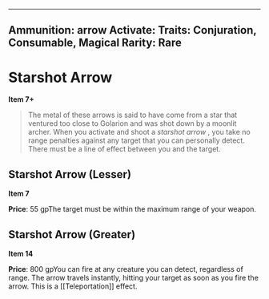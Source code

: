 
---
Ammunition: arrow
Activate: 
Traits: Conjuration, Consumable, Magical
Rarity: Rare
---

# Starshot Arrow

**Item 7+**

> The metal of these arrows is said to have come from a star that ventured too close to Golarion and was shot down by a moonlit archer. When you activate and shoot a *starshot arrow* , you take no range penalties against any target that you can personally detect. There must be a line of effect between you and the target.

## Starshot Arrow (Lesser)

**Item 7**

**Price**: 55 gpThe target must be within the maximum range of your weapon.

## Starshot Arrow (Greater)

**Item 14**

**Price**: 800 gpYou can fire at any creature you can detect, regardless of range. The arrow travels instantly, hitting your target as soon as you fire the arrow. This is a [[Teleportation]] effect.
